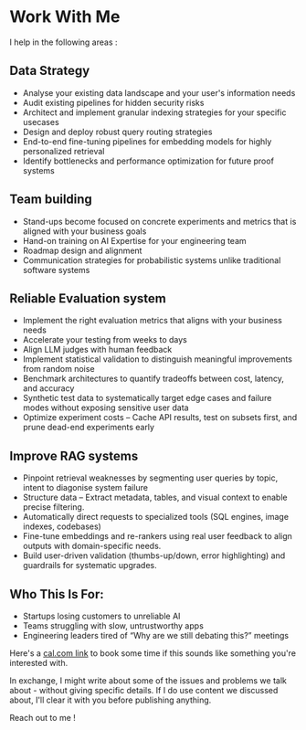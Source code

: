 # Work With Me

I help in the following areas : 
## Data Strategy 
- Analyse your existing data landscape and your user's information needs
- Audit existing pipelines for hidden security risks
- Architect and implement granular indexing strategies for your specific usecases
- Design and deploy robust query routing strategies
- End-to-end fine-tuning pipelines for embedding models for highly personalized retrieval
- Identify bottlenecks and performance optimization for future proof systems

## Team building 
- Stand-ups become focused on concrete experiments and metrics that is aligned with your business goals
- Hand-on training on AI Expertise for your engineering team
- Roadmap design and alignment
- Communication strategies for probabilistic systems unlike traditional software systems

## Reliable Evaluation system 
 - Implement the right evaluation metrics that aligns with your business needs 
 - Accelerate your testing from weeks to days 
 - Align LLM judges with human feedback
 - Implement statistical validation to distinguish meaningful improvements from random noise
 - Benchmark architectures to quantify tradeoffs between cost, latency, and accuracy
 - Synthetic test data to systematically target edge cases and failure modes without exposing sensitive user data
 - Optimize experiment costs – Cache API results, test on subsets first, and prune dead-end experiments early

## Improve RAG systems
 - Pinpoint retrieval weaknesses by segmenting user queries by topic, intent to diagonise system failure
 - Structure data – Extract metadata, tables, and visual context to enable precise filtering.
- Automatically direct requests to specialized tools (SQL engines, image indexes, codebases)
- Fine-tune embeddings and re-rankers using real user feedback to align outputs with domain-specific needs.
- Build user-driven validation (thumbs-up/down, error highlighting) and guardrails for systematic upgrades.

## Who This Is For:

- Startups losing customers to unreliable AI
- Teams struggling with slow, untrustworthy apps
- Engineering leaders tired of “Why are we still debating this?” meetings

Here's a [cal.com link](https://cal.com/sandipanhaldar/30min) to book some time if this sounds like something you're interested with.

In exchange, I might write about some of the issues and problems we talk about - without giving specific details. If I do use content we discussed about, I'll clear it with you before publishing anything.

Reach out to me !

<div style="width:100%;height:500px;" data-fillout-id="nkzocK6rkYus" data-fillout-embed-type="standard" data-fillout-inherit-parameters data-fillout-dynamic-resize></div><script src="https://server.fillout.com/embed/v1/"></script>
